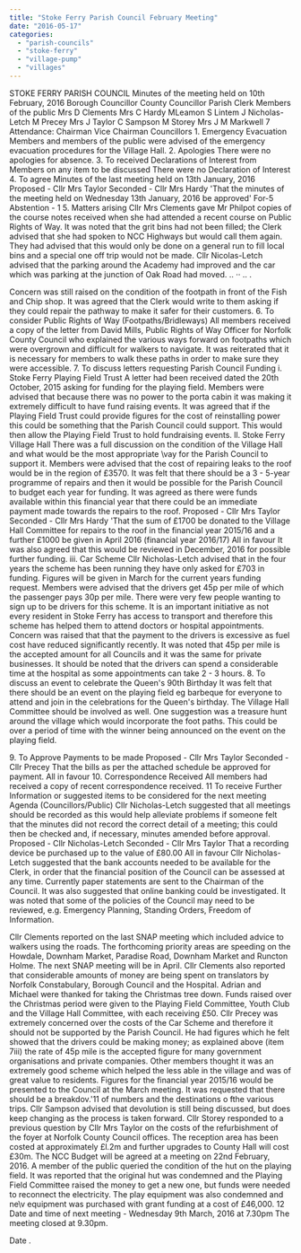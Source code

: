 ```yaml
---
title: "Stoke Ferry Parish Council February Meeting"
date: "2016-05-17"
categories: 
  - "parish-councils"
  - "stoke-ferry"
  - "village-pump"
  - "villages"
---
```


STOKE FERRY PARISH COUNCIL Minutes of the meeting held on 10th February, 2016 Borough Councillor County Councillor Parish Clerk Members of the public Mrs D Clements Mrs C Hardy MLeamon S Lintem J Nicholas- Letch M Precey Mrs J Taylor C Sampson M Storey Mrs J M Markwell 7 Attendance: Chairman Vice Chairman Councillors 1. Emergency Evacuation Members and members of the public were advised of the emergency evacuation procedures for the Village Hall. 2. Apologies There were no apologies for absence. 3. To received Declarations of Interest from Members on any item to be discussed There were no Declaration of Interest 4. To agree Minutes of the last meeting held on 13th January, 2016 Proposed - Cllr Mrs Taylor Seconded - Cllr Mrs Hardy 'That the minutes of the meeting held on Wednesday 13th January, 2016 be approved' For-5 Abstention - 1 5. Matters arising Cllr Mrs Clements gave Mr Philpot copies of the course notes received when she had attended a recent course on Public Rights of Way. It was noted that the grit bins had not been filled; the Clerk advised that she had spoken to NCC Highways but would call them again. They had advised that this would only be done on a general run to fill local bins and a special one off trip would not be made. Cllr Nicolas-Letch advised that the parking around the Academy had improved and the car which was parking at the junction of Oak Road had moved. .. ·· .. .

Concern was still raised on the condition of the footpath in front of the Fish and Chip shop. It was agreed that the Clerk would write to them asking if they could repair the pathway to make it safer for their customers. 6. To consider Public Rights of Way (Footpaths/Bridleways) All members received a copy of the letter from David Mills, Public Rights of Way Officer for Norfolk County Council who explained the various ways forward on footpaths which were overgrown and difficult for walkers to navigate. It was reiterated that it is necessary for members to walk these paths in order to make sure they were accessible. 7. To discuss letters requesting Parish Council Funding i. Stoke Ferry Playing Field Trust A letter had been received dated the 20th October, 2015 asking for funding for the playing field. Members were advised that because there was no power to the porta cabin it was making it extremely difficult to have fund raising events. It was agreed that if the Playing Field Trust could provide figures for the cost of reinstalling power this could be something that the Parish Council could support. This would then allow the Playing Field Trust to hold fundraising events. ll. Stoke Ferry Village Hall There was a full discussion on the condition of the Village Hall and what would be the most appropriate \\vay for the Parish Council to support it. Members were advised that the cost of repairing leaks to the roof would be in the region of £3570. It was felt that there should be a 3 - 5-year programme of repairs and then it would be possible for the Parish Council to budget each year for funding. It was agreed as there were funds available within this financial year that there could be an immediate payment made towards the repairs to the roof. Proposed - Cllr Mrs Taylor Seconded - Cllr Mrs Hardy 'That the sum of £1700 be donated to the Village Hall Committee for repairs to the roof in the financial year 2015/16 and a further £1000 be given in April 2016 (financial year 2016/17) All in favour It was also agreed that this would be reviewed in December, 2016 for possible further funding. iii. Car Scheme Cllr Nicholas-Letch advised that in the four years the scheme has been running they have only asked for £703 in funding. Figures will be given in March for the current years funding request. Members were advised that the drivers get 45p per mile of which the passenger pays 30p per mile. There were very few people wanting to sign up to be drivers for this scheme. It is an important initiative as not every resident in Stoke Ferry has access to transport and therefore this scheme has helped them to attend doctors or hospital appointments. Concern was raised that that the payment to the drivers is excessive as fuel cost have reduced significantly recently. It was noted that 45p per mile is the accepted amount for all Councils and it was the same for private businesses. It should be noted that the drivers can spend a considerable time at the hospital as some appointments can take 2 - 3 hours. 8. To discuss an event to celebrate the Queen's 90th Birthday It was felt that there should be an event on the playing field eg barbeque for everyone to attend and join in the celebrations for the Queen's birthday. The Village Hall Committee should be involved as well. One suggestion was a treasure hunt around the village which would incorporate the foot paths. This could be over a period of time with the winner being announced on the event on the playing field.

9\. To Approve Payments to be made Proposed - Cllr Mrs Taylor Seconded - Cllr Precey That the bills as per the attached schedule be approved for payment. All in favour 10. Correspondence Received All members had received a copy of recent correspondence received. 11 To receive Further Information or suggested items to be considered for the next meeting Agenda (Councillors/Public) Cllr Nicholas-Letch suggested that all meetings should be recorded as this would help alleviate problems if someone felt that the minutes did not record the correct detail of a meeting; this could then be checked and, if necessary, minutes amended before approval. Proposed - Cllr Nicholas-Letch Seconded - Cllr Mrs Taylor That a recording device be purchased up to the value of £80.00 All in favour Cllr Nicholas-Letch suggested that the bank accounts needed to be available for the Clerk, in order that the financial position of the Council can be assessed at any time. Currently paper statements are sent to the Chairman of the Council. It was also suggested that online banking could be investigated. It was noted that some of the policies of the Council may need to be reviewed, e.g. Emergency Planning, Standing Orders, Freedom of Information.

Cllr Clements reported on the last SNAP meeting which included advice to walkers using the roads. The forthcoming priority areas are speeding on the Howdale, Downham Market, Paradise Road, Downham Market and Runcton Holme. The next SNAP meeting will be in April. Cllr Clements also reported that considerable amounts of money are being spent on translators by Norfolk Constabulary, Borough Council and the Hospital. Adrian and Michael were thanked for taking the Christmas tree down. Funds raised over the Christmas period were given to the Playing Field Committee, Youth Club and the Village Hall Committee, with each receiving £50. Cllr Precey was extremely concerned over the costs of the Car Scheme and therefore it should not be supported by the Parish Council. He had figures which he felt showed that the drivers could be making money; as explained above (item 7iii) the rate of 45p mile is the accepted figure for many government organisations and private companies. Other members thought it was an extremely good scheme which helped the less able in the village and was of great value to residents. Figures for the financial year 2015/16 would be presented to the Council at the March meeting. It was requested that there should be a breakdov.'11 of numbers and the destinations o fthe various trips. Cllr Sampson advised that devolution is still being discussed, but does keep changing as the process is taken forward. Cllr Storey responded to a previous question by Cllr Mrs Taylor on the costs of the refurbishment of the foyer at Norfolk County Council offices. The reception area has been costed at approximately £l.2m and further upgrades to County Hall will cost £30m. The NCC Budget will be agreed at a meeting on 22nd February, 2016. A member of the public queried the condition of the hut on the playing field. It was reported that the original hut was condemned and the Playing Field Committee raised the money to get a new one, but funds were needed to reconnect the electricity. The play equipment was also condemned and ne\\v equipment was purchased with grant funding at a cost of £46,000. 12 Date and time of next meeting - Wednesday 9th March, 2016 at 7.30pm The meeting closed at 9.30pm.

Date .
